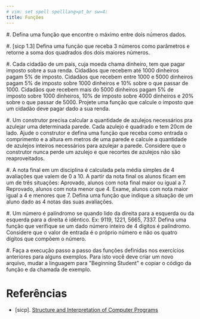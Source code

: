 ```yaml
---
# vim: set spell spelllang=pt_br sw=4:
title: Funções
---
```


#. Defina uma função que encontre o máximo entre dois números dados.

#. [sicp 1.3] Defina uma função que receba $3$ números como parâmetros e retorne a soma dos quadrados dos dois maiores números.

#. Cada cidadão de um país, cuja moeda chama dinheiro, tem que pagar imposto sobre a sua renda. Cidadãos que recebem até 1000 dinheiros pagam 5% de imposto. Cidadãos que recebem entre 1000 e 5000 dinheiros pagam 5% de imposto sobre 1000 dinheiros e 10% sobre o que passar de 1000. Cidadãos que recebem mais do 5000 dinheiros pagam 5% de imposto sobre 1000 dinheiros, 10% de imposto sobre 4000 dinheiros e 20% sobre o que passar de 5000. Projete uma função que calcule o imposto que um cidadão deve pagar dado a sua renda.

#. Um construtor precisa calcular a quantidade de azulejos necessários pra azulejar uma determinada parede. Cada azulejo é quadrado e tem 20cm de lado. Ajude o construtor e defina uma função que receba como entrada o comprimento e a altura em metros de uma parede e calcule a quantidade de azulejos inteiros necessários para azulejar a parede. Considere que o construtor nunca perde um azulejo e que recortes de azulejos não são reaproveitados.

#. A nota final em um disciplina é calculada pela média simples de 4 avaliações que valem de 0 a 10. A partir da nota final os
alunos ficam em um de três situações: Aprovado, alunos com nota final maior ou igual a 7. Reprovado, alunos com nota menor que 4. Exame, alunos com nota maior igual a 4 e menores que 7. Defina uma função que indique a situação de um aluno dado as 4 notas das suas avaliações.

#. Um número é palíndromo se quando lido da direita para a esquerda ou da esquerda para a direita é idêntico. Ex: 9119,
1221, 5665, 7337. Defina uma função que verifique se um dado número inteiro de 4 dígitos é palíndromo. Considere que
o valor de entrada é o próprio número e não os quatro dígitos que compõem o número.

#.  Faça a execução passo a passo das funções definidas nos exercícios anteriores para alguns exemplos. Para isto você deve criar um novo arquivo, mudar a linguagem para "Beginning Student" e copiar o código da função e da chamada de exemplo.


# Referências

-   [sicp]. [Structure and Interpretation of Computer Programs](https://mitpress.mit.edu/sicp/)
